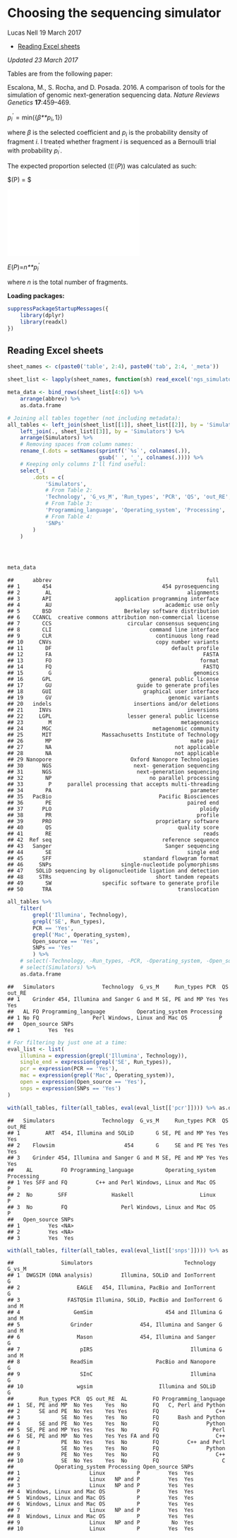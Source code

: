 Choosing the sequencing simulator
================
Lucas Nell
19 March 2017

-   [Reading Excel sheets](#reading-excel-sheets)

*Updated 23 March 2017*

Tables are from the following paper:

Escalona, M., S. Rocha, and D. Posada. 2016. A comparison of tools for the simulation of genomic next-generation sequencing data. *Nature Reviews Genetics* **17**:459–469.

*p*<sub>*i*</sub><sup>′</sup> = min({*β**p*<sub>*i*</sub>, 1})

where *β* is the selected coefficient and *p*<sub>*i*</sub> is the probability density of fragment *i*. I treated whether fragment *i* is sequenced as a Bernoulli trial with probability *p*<sub>*i*</sub><sup>′</sup>.

The expected proportion selected (𝔼(*P*)) was calculated as such:

$(P) = $

<!---
$\frac{\sum_{i=1}^{n} p_i^{\prime} }{n}$
-->
![Expected proportion](./size_filter_files/figure-markdown_github/expected_prop.pdf)

*E*(*P*)=*n**p*<sub>*i*</sub><sup>′</sup>

where *n* is the total number of fragments.

**Loading packages:**

``` r
suppressPackageStartupMessages({
    library(dplyr)
    library(readxl)
})
```

Reading Excel sheets
--------------------

``` r
sheet_names <- c(paste0('table', 2:4), paste0('tab', 2:4, '_meta'))

sheet_list <- lapply(sheet_names, function(sh) read_excel('ngs_simulators.xlsx', sh))

meta_data <- bind_rows(sheet_list[4:6]) %>% 
    arrange(abbrev) %>% 
    as.data.frame

# Joining all tables together (not including metadata):
all_tables <- left_join(sheet_list[[1]], sheet_list[[2]], by = 'Simulators') %>% 
    left_join(., sheet_list[[3]], by = 'Simulators') %>% 
    arrange(Simulators) %>% 
    # Removing spaces from column names:
    rename_(.dots = setNames(sprintf('`%s`', colnames(.)), 
                             gsub(' ', '_', colnames(.)))) %>%
    # Keeping only columns I'll find useful:
    select_(
        .dots = c(
            'Simulators',
            # From Table 2:
            'Technology', 'G_vs_M', 'Run_types', 'PCR', 'QS', 'out_RE', 'AL', 'FO', 
            # From Table 3:
            'Programming_language', 'Operating_system', 'Processing', 'Open_source', 
            # From Table 4:
            'SNPs'
        )
    )




meta_data
```

    ##      abbrev                                                 full
    ## 1       454                                   454 pyrosequencing
    ## 2        AL                                           alignments
    ## 3       API                    application programming interface
    ## 4        AU                                    academic use only
    ## 5       BSD                       Berkeley software distribution
    ## 6    CCANCL  creative commons attribution non-commercial license
    ## 7       CCS                        circular consensus sequencing
    ## 8       CLI                               command line interface
    ## 9       CLR                                 continuous long read
    ## 10     CNVs                                 copy number variants
    ## 11       DF                                      default profile
    ## 12       FA                                                FASTA
    ## 13       FO                                               format
    ## 14       FQ                                                FASTQ
    ## 15        G                                             genomics
    ## 16      GPL                               general public license
    ## 17       GU                           guide to generate profiles
    ## 18      GUI                             graphical user interface
    ## 19       GV                                     genomic variants
    ## 20   indels                          insertions and/or deletions
    ## 21     INVs                                           inversions
    ## 22     LGPL                        lesser general public license
    ## 23        M                                         metagenomics
    ## 24      MGC                                metagenomic community
    ## 25      MIT                Massachusetts Institute of Technology
    ## 26       MP                                            mate pair
    ## 27       NA                                       not applicable
    ## 28       NA                                       not applicable
    ## 29 Nanopore                         Oxford Nanopore Technologies
    ## 30      NGS                          next- generation sequencing
    ## 31      NGS                           next-generation sequencing
    ## 32       NP                               no parallel processing
    ## 33        P     parallel processing that accepts multi-threading
    ## 34       PA                                            parameter
    ## 35   PacBio                                  Pacific Biosciences
    ## 36       PE                                           paired end
    ## 37      PLO                                               ploidy
    ## 38       PR                                              profile
    ## 39      PRO                                 proprietary software
    ## 40       QS                                        quality score
    ## 41       RE                                                reads
    ## 42  Ref seq                                   reference sequence
    ## 43   Sanger                                    Sanger sequencing
    ## 44       SE                                           single end
    ## 45      SFF                             standard flowgram format
    ## 46     SNPs                      single-nucleotide polymorphisms
    ## 47    SOLiD sequencing by oligonucleotide ligation and detection
    ## 48     STRs                                 short tandem repeats
    ## 49       SW                specific software to generate profile
    ## 50      TRA                                        translocation

``` r
all_tables %>% 
    filter(
        grepl('Illumina', Technology),
        grepl('SE', Run_types),
        PCR == 'Yes',
        grepl('Mac', Operating_system),
        Open_source == 'Yes',
        SNPs == 'Yes'
        ) %>% 
    # select(-Technology, -Run_types, -PCR, -Operating_system, -Open_source, -SNPs) %>%
    # select(Simulators) %>%
    as.data.frame
```

    ##   Simulators               Technology  G_vs_M     Run_types PCR  QS out_RE
    ## 1    Grinder 454, Illumina and Sanger G and M SE, PE and MP Yes Yes    Yes
    ##   AL FO Programming_language          Operating_system Processing
    ## 1 No FQ                 Perl Windows, Linux and Mac OS          P
    ##   Open_source SNPs
    ## 1         Yes  Yes

``` r
# For filtering by just one at a time:
eval_list <- list(
    illumina = expression(grepl('Illumina', Technology)),
    single_end = expression(grepl('SE', Run_types)),
    pcr = expression(PCR == 'Yes'),
    mac = expression(grepl('Mac', Operating_system)),
    open = expression(Open_source == 'Yes'),
    snps = expression(SNPs == 'Yes')
)

with(all_tables, filter(all_tables, eval(eval_list[['pcr']]))) %>% as.data.frame
```

    ##   Simulators               Technology  G_vs_M     Run_types PCR  QS out_RE
    ## 1        ART  454, Illumina and SOLiD       G SE, PE and MP Yes Yes    Yes
    ## 2    Flowsim                      454       G     SE and PE Yes Yes    Yes
    ## 3    Grinder 454, Illumina and Sanger G and M SE, PE and MP Yes Yes    Yes
    ##    AL         FO Programming_language          Operating_system Processing
    ## 1 Yes SFF and FQ         C++ and Perl Windows, Linux and Mac OS          P
    ## 2  No        SFF              Haskell                     Linux          P
    ## 3  No         FQ                 Perl Windows, Linux and Mac OS          P
    ##   Open_source SNPs
    ## 1         Yes <NA>
    ## 2         Yes <NA>
    ## 3         Yes  Yes

``` r
with(all_tables, filter(all_tables, eval(eval_list[['snps']]))) %>% as.data.frame
```

    ##               Simulators                             Technology  G_vs_M
    ## 1  DWGSIM (DNA analysis)         Illumina, SOLiD and IonTorrent       G
    ## 2                  EAGLE   454, Illumina, PacBio and IonTorrent       G
    ## 3               FASTQSim Illumina, SOLiD, PacBio and IonTorrent G and M
    ## 4                 GemSim                       454 and Illumina G and M
    ## 5                Grinder               454, Illumina and Sanger G and M
    ## 6                  Mason               454, Illumina and Sanger       G
    ## 7                   pIRS                               Illumina G and M
    ## 8                ReadSim                    PacBio and Nanopore       G
    ## 9                   SInC                               Illumina       G
    ## 10                 wgsim                     Illumina and SOLiD       G
    ##        Run_types PCR  QS out_RE  AL        FO Programming_language
    ## 1  SE, PE and MP  No Yes    Yes  No        FQ   C, Perl and Python
    ## 2      SE and PE  No Yes    Yes Yes        FQ                  C++
    ## 3             SE  No Yes    Yes  No        FQ      Bash and Python
    ## 4      SE and PE  No Yes    Yes  No        FQ               Python
    ## 5  SE, PE and MP Yes Yes    Yes  No        FQ                 Perl
    ## 6  SE, PE and MP  No Yes    Yes Yes FA and FQ                  C++
    ## 7             PE  No Yes    Yes  No        FQ         C++ and Perl
    ## 8             SE  No Yes    Yes  No        FQ               Python
    ## 9             PE  No Yes    Yes  No        FQ                  C++
    ## 10            SE  No Yes    Yes  No        FQ                    C
    ##             Operating_system Processing Open_source SNPs
    ## 1                      Linux          P         Yes  Yes
    ## 2                      Linux   NP and P         Yes  Yes
    ## 3                      Linux   NP and P         Yes  Yes
    ## 4  Windows, Linux and Mac OS          P         Yes  Yes
    ## 5  Windows, Linux and Mac OS          P         Yes  Yes
    ## 6  Windows, Linux and Mac OS          P         Yes  Yes
    ## 7                      Linux   NP and P         Yes  Yes
    ## 8  Windows, Linux and Mac OS          P         Yes  Yes
    ## 9                      Linux   NP and P          No  Yes
    ## 10                     Linux          P         Yes  Yes
